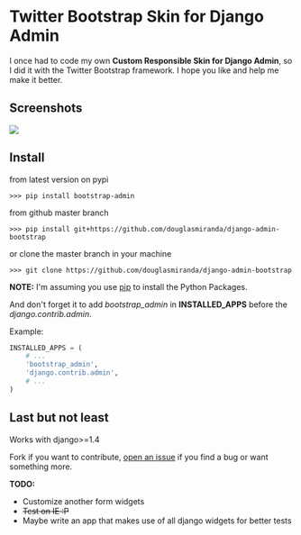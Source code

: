 # Twitter Bootstrap Skin for Django Admin 

I once had to code my own **Custom Responsible Skin for Django Admin**, so I did it with the Twitter Bootstrap framework. I hope you like and help me make it better.

## Screenshots

<img src="https://raw.github.com/douglasmiranda/django-admin-bootstrap/master/static/screenshot-github.jpg">

## Install

from latest version on pypi
```
>>> pip install bootstrap-admin
```

from github master branch
```
>>> pip install git+https://github.com/douglasmiranda/django-admin-bootstrap
```

or clone the master branch in your machine
```
>>> git clone https://github.com/douglasmiranda/django-admin-bootstrap
```
**NOTE:** I'm assuming you use [pip](http://www.pip-installer.org/) to install the Python Packages.

And don't forget it to add *bootstrap_admin* in **INSTALLED_APPS** before the *django.contrib.admin*.

Example:
```python
INSTALLED_APPS = (
    # ...
    'bootstrap_admin',
    'django.contrib.admin',
    # ...
)
```

## Last but not least

Works with django>=1.4

Fork if you want to contribute, [open an issue](https://github.com/douglasmiranda/django-admin-bootstrap/issues/new) if you find a bug or want something more.

**TODO:**

* Customize another form widgets
* ~~Test on IE :P~~
* Maybe write an app that makes use of all django widgets for better tests